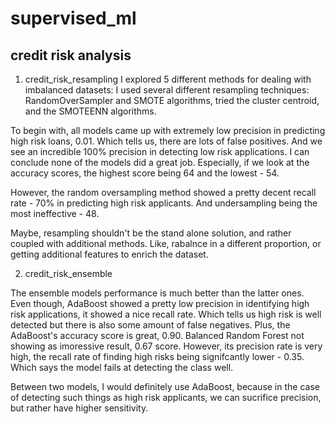 # supervised_ml
## credit risk analysis

1. credit_risk_resampling
I explored 5 different methods for dealing with imbalanced datasets:
I used several different resampling techniques: RandomOverSampler and SMOTE algorithms, tried the cluster centroid, and 
the SMOTEENN algorithms. 

To begin with, all models came up with extremely low precision in predicting high risk loans, 0.01. Which tells us, there are lots of false positives. 
And we see an incredible 100% precision in detecting low risk applications. I can conclude none of the models did a great job. Especially, if we look at the accuracy scores, the highest score being 64 and the lowest - 54. 

However, the random oversampling method showed a pretty decent recall rate - 70% in predicting high risk applicants. And undersampling being the most ineffective - 48. 

Maybe, resampling shouldn't be the stand alone solution, and rather coupled with additional methods. Like, rabalnce in a different proportion, or getting additional features to enrich the dataset. 

2. credit_risk_ensemble

The ensemble models performance is much better than the latter ones. Even though, AdaBoost showed a pretty low precision in identifying high risk applications, it showed a nice recall rate. Which tells us high risk is well detected but there is also 
some amount of false negatives. Plus, the AdaBoost's accuracy score is great, 0.90. 
Balanced Random Forest not showing as imoressive result, 0.67 score. However, its precision rate is very high, the recall rate of finding high risks being signifcantly lower - 0.35. Which says the model fails at detecting the class well. 

Between two models, I would definitely use AdaBoost, because in the case of detecting such things as high risk applicants, we can sucrifice precision, but rather have higher sensitivity. 






